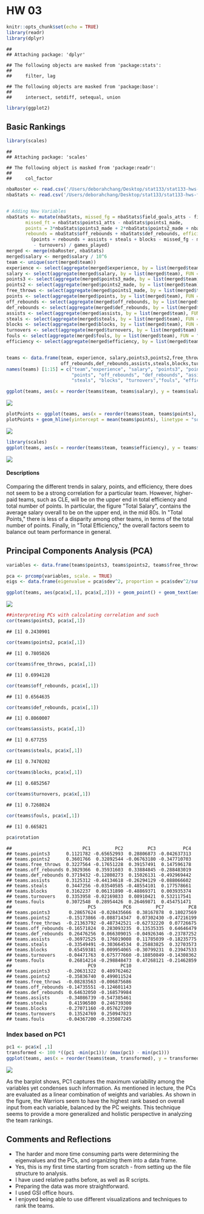 HW 03
================

``` r
knitr::opts_chunk$set(echo = TRUE)
library(readr)
library(dplyr)
```

    ## 
    ## Attaching package: 'dplyr'

    ## The following objects are masked from 'package:stats':
    ## 
    ##     filter, lag

    ## The following objects are masked from 'package:base':
    ## 
    ##     intersect, setdiff, setequal, union

``` r
library(ggplot2)
```

Basic Rankings
--------------

``` r
library(scales)
```

    ## 
    ## Attaching package: 'scales'

    ## The following object is masked from 'package:readr':
    ## 
    ##     col_factor

``` r
nbaRoster <- read.csv('/Users/deborahchang/Desktop/stat133/stat133-hws-fall17/hw03/data/nba2017-roster.csv')
nbaStats <- read.csv('/Users/deborahchang/Desktop/stat133/stat133-hws-fall17/hw03/data/nba2017-stats.csv')


# Adding New Variables
nbaStats <- mutate(nbaStats, missed_fg = nbaStats$field_goals_atts - field_goals_made, 
       missed_ft = nbaStats$points1_atts - nbaStats$points1_made, 
       points = 3*nbaStats$points3_made + 2*nbaStats$points2_made + nbaStats$points1_made,
       rebounds = nbaStats$off_rebounds + nbaStats$def_rebounds, efficiency = 
         (points + rebounds + assists + steals + blocks - missed_fg - missed_ft
          - turnovers) / games_played)
merged <- merge(nbaRoster, nbaStats)
merged$salary <- merged$salary / 10^6
team <- unique(sort(merged$team))
experience <- select(aggregate(merged$experience, by = list(merged$team), FUN = "sum"), 2)
salary <- select(aggregate(merged$salary, by = list(merged$team), FUN = "sum"), 2)
points3 <- select(aggregate(merged$points3_made, by = list(merged$team), FUN = "sum"), 2)
points2 <- select(aggregate(merged$points2_made, by = list(merged$team), FUN = "sum"), 2)
free_throws <- select(aggregate(merged$points1_made, by = list(merged$team), FUN = "sum"), 2)
points <- select(aggregate(merged$points, by = list(merged$team), FUN = "sum"), 2)
off_rebounds <- select(aggregate(merged$off_rebounds, by = list(merged$team), FUN = "sum"), 2)
def_rebounds <- select(aggregate(merged$def_rebounds, by = list(merged$team), FUN = "sum"), 2)
assists <- select(aggregate(merged$assists, by = list(merged$team), FUN = "sum"), 2)
steals <- select(aggregate(merged$steals, by = list(merged$team), FUN = "sum"), 2)
blocks <- select(aggregate(merged$blocks, by = list(merged$team), FUN = "sum"), 2)
turnovers <- select(aggregate(merged$turnovers, by = list(merged$team), FUN = "sum"), 2)
fouls <- select(aggregate(merged$fouls, by = list(merged$team), FUN = "sum"), 2)
efficiency <- select(aggregate(merged$efficiency, by = list(merged$team), FUN = "sum"), 2)


teams <- data.frame(team, experience, salary,points3,points2,free_throws,points, 
                    off_rebounds,def_rebounds,assists,steals,blocks,turnovers,fouls,efficiency)
names(teams) [1:15] = c("team","experience", "salary", "points3", "points2", "free_throws", 
                        "points", "off_rebounds", "def_rebounds", "assists", 
                        "steals", "blocks", "turnovers","fouls", "efficiency")
```

``` r
ggplot(teams, aes(x = reorder(teams$team, teams$salary), y = teams$salary)) + ggtitle(label = "NBA Teams Ranked by Total Salary") + geom_bar(stat = 'identity') + coord_flip()+labs(x = "Team", y = "Salary") + geom_hline(yintercept = mean(teams$salary), linetype = "solid", color = "red", size = 2)
```

![](hw03-deborah-chang_files/figure-markdown_github-ascii_identifiers/unnamed-chunk-3-1.png)

``` r
plotPoints <- ggplot(teams, aes(x = reorder(teams$team, teams$points), y = teams$points)) + ggtitle(label = "NBA Teams Ranked by Total Points") + geom_bar(stat = 'identity') + coord_flip() + labs(x = "Team", y = "Points") 
plotPoints + geom_hline(yintercept = mean(teams$points), linetype = "solid", color = "red", size = 2)
```

![](hw03-deborah-chang_files/figure-markdown_github-ascii_identifiers/unnamed-chunk-4-1.png)

``` r
library(scales)
ggplot(teams, aes(x = reorder(teams$team, teams$efficiency), y = teams$efficiency)) + ggtitle(label = "NBA Teams Ranked by Total Efficiency") + geom_bar(stat = 'identity') + coord_flip()+labs(x = "Team", y = "Efficiency") + geom_hline(yintercept = mean(teams$efficiency), linetype = "solid", color = "red", size = 2)
```

![](hw03-deborah-chang_files/figure-markdown_github-ascii_identifiers/unnamed-chunk-5-1.png)

#### Descriptions

Comparing the different trends in salary, points, and efficiency, there does not seem to be a strong correlation for a particular team. However, higher-paid teams, such as CLE, will be on the upper end in total efficiency and total number of points. In particular, the figure "Total Salary", contains the average salary overall to be on the upper end, in the mid 80s. In "Total Points," there is less of a disparity among other teams, in terms of the total number of points. Finally, in "Total Efficiency," the overall factors seem to balance out team performance in general.

Principal Components Analysis (PCA)
-----------------------------------

``` r
variables <- data.frame(teams$points3, teams$points2, teams$free_throws, teams$off_rebounds,teams$def_rebounds, teams$assists, teams$steals, teams$blocks, teams$turnovers, teams$fouls)

pca <- prcomp(variables, scale. = TRUE)
eigs <- data.frame(eigenvalue = pca$sdev^2, proportion = pca$sdev^2/sum(pca$sdev^2), cumprop = cumsum(apply(pca$x,2,var)/ sum(apply(pca$x,2,var))))

ggplot(teams, aes(pca$x[,1], pca$x[,2])) + geom_point() + geom_text(aes(label=teams$team)) + labs(title = "PCA plot(PC1 and PC2)", x="PC1", y="PC2")
```

![](hw03-deborah-chang_files/figure-markdown_github-ascii_identifiers/unnamed-chunk-6-1.png)

``` r
##interpreting PCs with calculating correlation and such
cor(teams$points3, pca$x[,1])
```

    ## [1] 0.2430901

``` r
cor(teams$points2, pca$x[,1])
```

    ## [1] 0.7805026

``` r
cor(teams$free_throws, pca$x[,1])
```

    ## [1] 0.6994128

``` r
cor(teams$off_rebounds, pca$x[,1])
```

    ## [1] 0.6564635

``` r
cor(teams$def_rebounds, pca$x[,1])
```

    ## [1] 0.8060007

``` r
cor(teams$assists, pca$x[,1])
```

    ## [1] 0.677255

``` r
cor(teams$steals, pca$x[,1])
```

    ## [1] 0.7470202

``` r
cor(teams$blocks, pca$x[,1])
```

    ## [1] 0.6852567

``` r
cor(teams$turnovers, pca$x[,1])
```

    ## [1] 0.7268024

``` r
cor(teams$fouls, pca$x[,1])
```

    ## [1] 0.665821

``` r
pca$rotation
```

    ##                          PC1         PC2         PC3          PC4
    ## teams.points3      0.1121782 -0.65652993  0.28806873 -0.042637313
    ## teams.points2      0.3601766  0.32892544 -0.06763180 -0.347710703
    ## teams.free_throws  0.3227564 -0.17651228  0.39157491  0.147596178
    ## teams.off_rebounds 0.3029366  0.35931603  0.33884845 -0.288483019
    ## teams.def_rebounds 0.3719432 -0.12808273  0.15026131 -0.492969442
    ## teams.assists      0.3125312 -0.44134618 -0.26294129 -0.088066602
    ## teams.steals       0.3447256 -0.03540585 -0.48554101  0.177578661
    ## teams.blocks       0.3162237  0.06131890 -0.48869371  0.003935374
    ## teams.turnovers    0.3353958 -0.02169833  0.08910421  0.532117541
    ## teams.fouls        0.3072548  0.28954426  0.26469871  0.454751471
    ##                            PC5          PC6         PC7         PC8
    ## teams.points3       0.28657624 -0.028435666  0.38167878  0.18027569
    ## teams.points2      -0.15173866 -0.088714347  0.07302430 -0.47216199
    ## teams.free_throws  -0.21363792 -0.487342521 -0.62732220  0.07726675
    ## teams.off_rebounds -0.16571824  0.283093235  0.13535335  0.64646479
    ## teams.def_rebounds  0.26476256  0.066309015 -0.04926346 -0.23787252
    ## teams.assists      -0.36972525  0.176019008  0.11785039 -0.18235775
    ## teams.steals       -0.33549491 -0.303664534  0.25883825  0.32703573
    ## teams.blocks        0.65459381 -0.009954065 -0.30799231  0.23947533
    ## teams.turnovers    -0.04471763  0.675777660 -0.18850849 -0.14308362
    ## teams.fouls         0.26814214 -0.298848473  0.47268121 -0.21462859
    ##                            PC9         PC10
    ## teams.points3      -0.20631322  0.409762462
    ## teams.points2      -0.35836740  0.499011524
    ## teams.free_throws  -0.08283563 -0.006875686
    ## teams.off_rebounds -0.14735551 -0.124601143
    ## teams.def_rebounds  0.64632050 -0.168579984
    ## teams.assists      -0.34086739 -0.547385461
    ## teams.steals        0.41596580  0.246739300
    ## teams.blocks       -0.27071160 -0.057627209
    ## teams.turnovers     0.13524769  0.250947823
    ## teams.fouls        -0.04367200 -0.335087245

### Index based on PC1

``` r
pc1 <- pca$x[ ,1]
transformed <- 100 *((pc1 -min(pc1))/ (max(pc1) - min(pc1)))
ggplot(teams, aes(x = reorder(teams$team, transformed), y = transformed)) + ggtitle(label = "NBA Teams Ranked by scaled PC1") + geom_bar(stat = 'identity') + coord_flip() + labs(x = "Team", y = "First PC (Scaled from 0 to 100)") 
```

![](hw03-deborah-chang_files/figure-markdown_github-ascii_identifiers/unnamed-chunk-7-1.png)

As the barplot shows, PC1 captures the maximum variability among the variables yet condenses such information. As mentioned in lecture, the PCs are evaluated as a linear combination of weights and variables. As shown in the figure, the Warriors seem to have the highest rank based on overall input from each variable, balanced by the PC weights. This technique seems to provide a more generalized and holistic perspective in analyzing the team rankings.

Comments and Reflections
------------------------

-   The harder and more time consuming parts were determining the eigenvalues and the PCs, and organizing them into a data frame.
-   Yes, this is my first time starting from scratch - from setting up the file structure to analysis.
-   I have used relative paths before, as well as R scripts.
-   Preparing the data was more straightforward.
-   I used GSI office hours.
-   I enjoyed being able to use different visualizations and techniques to rank the teams.
